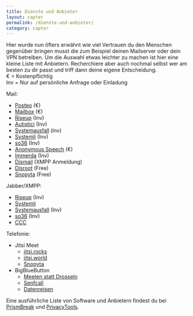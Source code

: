 ```yaml
---
title: Dienste und Anbieter
layout: capter
permalink: /dienste-und-anbieter/
category: capter
---
```

Hier wurde nun öfters erwähnt wie viel Vertrauen du den Menschen gegenüber bringen musst die zum Beispiel deinen Mailserver oder dein VPN betreiben. Um die Auswahl etwas leichter zu machen ist hier eine kleine Liste mit Anbietern. Recherchiere aber auch nochmal selbst wer am besten zu dir passt und triff dann deine eigene Entscheidung.<br>
€ = Kostenpflichtig<br>
Inv = Nur auf persönliche Anfrage oder Einladung<br>

Mail:

- [Posteo](https://posteo.de) (€)
- [Mailbox](https://mailbox.org) (€)
- [Riseup](https://riseup.net) (Inv)
- [Autistici](https://autistici.org) (Inv)
- [Systemausfall](https://systemausfall.org) (inv)
- [Systemli](https://systemli.org) (Inv)
- [so36](https://so36.net) (Inv)
- [Anonymous Speech](https://anonymousspeech.com) (€)
- [Immerda](https://immerda.ch) (Inv)
- [Dismail](https://dismail.de) (XMPP Anmeldung)
- [Disroot](https://disroot.org) (Free)
- [Snopyta](https://snopyta.org) (Free)

Jabber/XMPP:

- [Riseup](https://riseup.net) (Inv)
- [Systemli](https://systemli.org)
- [Systemausfall](https://systemausfall.org) (Inv)
- [so36](https://so36.net) (Inv)
- [CCC](https://jabber.ccc.de)

Telefonie:

- Jitsi Meet
    - [jitsi.rocks](https://jitsi.rocks)
    - [jitsi.world](https://meet.jitsi.world)
    - [Snopyta](https://talk.snopyta.org)
- BigBlueButton
    - [Meeten statt Drosseln](https://meeten.statt-drosseln.de)
    - [Senfcall](https://senfcall.de)
    - [Datenreisen](https://bbb.daten.reisen/b)

Eine ausführliche Liste von Software und Anbietern findest du bei [PrismBreak](https://prism-break.org/de/) und [PrivacyTools](https://www.privacytools.io/).
